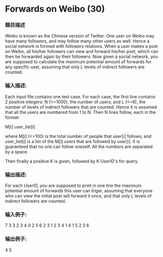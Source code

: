 # Forwards on Weibo (30)
### 题目描述
Weibo is known as the Chinese version of Twitter.  One user on Weibo may have many followers, and may follow many other users as well.  Hence a social network is formed with followers relations.  When a user makes a post on Weibo, all his/her followers can view and forward his/her post, which can then be forwarded again by their followers.  Now given a social network, you are supposed to calculate the maximum potential amount of forwards for any specific user, assuming that only L levels of indirect followers are counted.

### 输入描述:
Each input file contains one test case.  For each case, the first line contains 2 positive integers: N (<=1000), the number of users; and L (<=6), the number of levels of indirect followers that are counted.  Hence it is assumed that all the users are numbered from 1 to N.  Then N lines follow, each in the format:

M[i] user_list[i]

where M[i] (<=100) is the total number of people that user[i] follows; and user_list[i] is a list of the M[i] users that are followed by user[i].  It is guaranteed that no one can follow oneself.  All the numbers are separated by a space.

Then finally a positive K is given, followed by K UserID's for query.


### 输出描述:
For each UserID, you are supposed to print in one line the maximum potential amount of forwards this user can triger, assuming that everyone who can view the initial post will forward it once, and that only L levels of indirect followers are counted.

### 输入例子:
7 3
3 2 3 4
0
2 5 6
2 3 1
2 3 4
1 4
1 5
2 2 6

### 输出例子:
4
5
